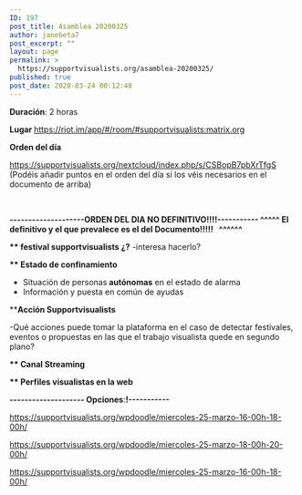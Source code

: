 ```yaml
---
ID: 197
post_title: Asamblea 20200325
author: janebeta7
post_excerpt: ""
layout: page
permalink: >
  https://supportvisualists.org/asamblea-20200325/
published: true
post_date: 2020-03-24 00:12:48
---
```

<strong>Duración</strong>: 2 horas

<strong>Lugar </strong><a href="https://riot.im/app/#/room/#supportvisualists:matrix.org">https://riot.im/app/#/room/#supportvisualists:matrix.org</a>

<strong>Orden del día</strong>

<a href="https://supportvisualists.org/nextcloud/index.php/s/CSBopB7pbXrTfgS">https://supportvisualists.org/nextcloud/index.php/s/CSBopB7pbXrTfgS</a>
(Podéis añadir puntos en el orden del día si los véis necesarios en el documento de arriba)

&nbsp;

<strong>--------------------ORDEN DEL DIA NO DEFINITIVO!!!!-----------
^^^^^ El definitivo y el que prevalece es el del Documento!!!!!   ^^^^^^
</strong>

<strong>** festival supportvisualists ¿?</strong>
-interesa hacerlo?

<strong>** Estado de confinamiento</strong>
- Situación de personas<strong> autónomas</strong> en el estado de alarma
- Información y puesta en común de ayudas

**<strong>Acción Supportvisualists</strong>

-Qué acciones puede tomar la plataforma en el caso de detectar festivales, eventos o propuestas en las que el trabajo visualista quede en segundo plano?

<strong>** Canal Streaming</strong>

<strong>** Perfiles visualistas en la web</strong>

<strong>-------------------- Opciones</strong>:<strong>!-----------</strong>

https://supportvisualists.org/wpdoodle/miercoles-25-marzo-16-00h-18-00h/

https://supportvisualists.org/wpdoodle/miercoles-25-marzo-18-00h-20-00h/

https://supportvisualists.org/wpdoodle/miercoles-25-marzo-16-00h-18-00h/